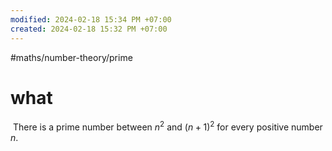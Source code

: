 ```yaml
---
modified: 2024-02-18 15:34 PM +07:00
created: 2024-02-18 15:32 PM +07:00
---
```

#maths/number-theory/prime

# what
 There is a prime number between $n^2$ and $(n + 1)^2$ for every positive number $n$.